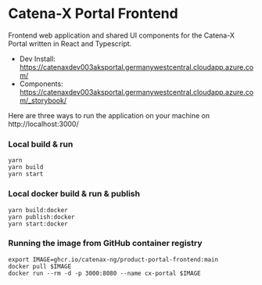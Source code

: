 # Catena-X Portal Frontend

Frontend web application and shared UI components for the Catena-X Portal written in React and Typescript.

* Dev Install: https://catenaxdev003aksportal.germanywestcentral.cloudapp.azure.com/
* Components: https://catenaxdev003aksportal.germanywestcentral.cloudapp.azure.com/_storybook/


Here are three ways to run the application on your machine on http://localhost:3000/

### Local build & run

    yarn
    yarn build
    yarn start


### Local docker build & run & publish

    yarn build:docker
    yarn publish:docker
    yarn start:docker


### Running the image from GitHub container registry

    export IMAGE=ghcr.io/catenax-ng/product-portal-frontend:main
    docker pull $IMAGE
    docker run --rm -d -p 3000:8080 --name cx-portal $IMAGE

